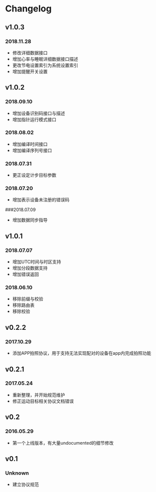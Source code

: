 # Changelog

## v1.0.3

### 2018.11.28

- 修改详细数据接口
- 增加心率与睡眠详细数据接口描述
- 更改节电设置索引为系统设置索引
- 增加提醒开关设置

## v1.0.2

### 2018.09.10

- 增加设备识别码接口与描述
- 增加指针运行模式接口

### 2018.08.02

- 增加编译时间接口
- 增加编译序列号接口

### 2018.07.31

- 更正设定计步目标参数

### 2018.07.20

- 增加表示设备未注册的错误码

###2018.07.09

- 增加数据同步指导

## v1.0.1

### 2018.07.07

- 增加UTC时间与时区支持
- 增加分段数据支持
- 增加错误返回

### 2018.06.10

- 移除前缀与校验
- 移除路由表
- 移除校验

## v0.2.2

### 2017.10.29

- 添加APP拍照协议，用于支持无法实现配对的设备在app内完成拍照功能

## v0.2.1

### 2017.05.24
- 重新整理，并开始规范维护
- 修正运动目标相关协议文档错误

## v0.2
### 2016.05.29
- 第一个上线版本，有大量undocumented的细节修改

## v0.1
### Unknown
- 建立协议规范

